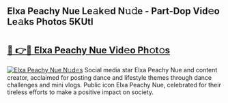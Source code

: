 ## Elxa Peachy Nue Le𝚊k𝚎d N𝚞𝚍e - Part-Dop Vid𝚎o Le𝚊ks Photos 5KUtl

# <h2><a href="http://fb6k4t.evod.top/?m=Elxa+Peachy+Nue">🔗 👉🔴 Elxa Peachy Nue Vid𝚎o Ph𝚘t𝚘s</a></h2>

[![Elxa Peachy Nue N𝚞d𝚎s](https://i.imgur.com/8V9OHl7.gif)](http://fb6k4t.evod.top/?m=Elxa+Peachy+Nue)
Social media star Elxa Peachy Nue and content creator, acclaimed for posting dance and lifestyle themes through dance challenges and mini vlogs. Public icon Elxa Peachy Nue, celebrated for their tireless efforts to make a positive impact on society. 
